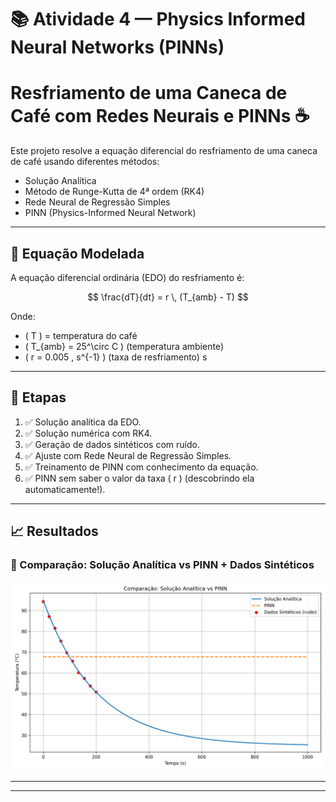 # 📚 Atividade 4 — Physics Informed Neural Networks (PINNs)

# Resfriamento de uma Caneca de Café com Redes Neurais e PINNs ☕

Este projeto resolve a equação diferencial do resfriamento de uma caneca de café usando diferentes métodos:

- Solução Analítica
- Método de Runge-Kutta de 4ª ordem (RK4)
- Rede Neural de Regressão Simples
- PINN (Physics-Informed Neural Network)

---

## 🔧 Equação Modelada

A equação diferencial ordinária (EDO) do resfriamento é:

$$
\frac{dT}{dt} = r \, (T_{amb} - T)
$$

Onde:

- \( T \) = temperatura do café
- \( T_{amb} = 25^\circ C \) (temperatura ambiente)
- \( r = 0.005 \, s^{-1} \) (taxa de resfriamento)
s
---

## 📌 Etapas

1. ✅ Solução analítica da EDO.
2. ✅ Solução numérica com RK4.
3. ✅ Geração de dados sintéticos com ruído.
4. ✅ Ajuste com Rede Neural de Regressão Simples.
5. ✅ Treinamento de PINN com conhecimento da equação.
6. ✅ PINN sem saber o valor da taxa \( r \) (descobrindo ela automaticamente!).

---

## 📈 Resultados

### 🔹 Comparação: Solução Analítica vs PINN + Dados Sintéticos

![Gráfico: Comparação Solução Analítica vs PINN](grafico_comparacao.png)

---





---


